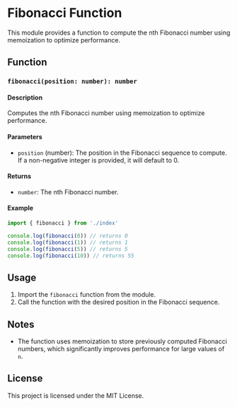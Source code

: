# Fibonacci Function

This module provides a function to compute the nth Fibonacci number using memoization to optimize performance.

## Function

### `fibonacci(position: number): number`

#### Description

Computes the nth Fibonacci number using memoization to optimize performance.

#### Parameters

- `position` (number): The position in the Fibonacci sequence to compute. If a non-negative integer is provided, it will default to 0.

#### Returns

- `number`: The nth Fibonacci number.

#### Example

```typescript
import { fibonacci } from './index'

console.log(fibonacci(0)) // returns 0
console.log(fibonacci(1)) // returns 1
console.log(fibonacci(5)) // returns 5
console.log(fibonacci(10)) // returns 55
```

## Usage

1. Import the `fibonacci` function from the module.
2. Call the function with the desired position in the Fibonacci sequence.

## Notes

- The function uses memoization to store previously computed Fibonacci numbers, which significantly improves performance for large values of `n`.

## License

This project is licensed under the MIT License.
